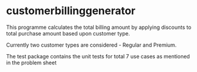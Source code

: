 # customerbillinggenerator
This programme calculates the total billing amount by applying discounts to total purchase amount based upon customer type. 

Currently two customer types are considered - Regular and Premium.

The test package contains the unit tests for total 7 use cases as mentioned in the problem sheet 
